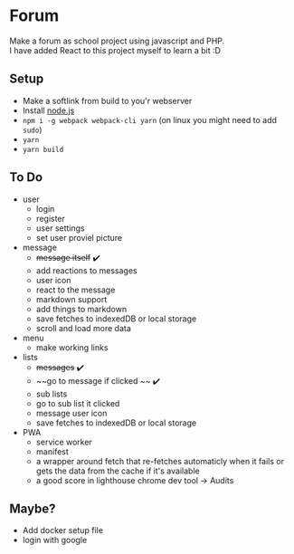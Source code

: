 # Forum
Make a forum as school project using javascript and PHP.  
I have added React to this project myself to learn a bit :D

## Setup
- Make a softlink from build to you'r webserver
- Install [node.js](https://nodejs.org/en/)
- `npm i -g webpack webpack-cli yarn` (on linux you might need to add `sudo`)
- `yarn`
- `yarn build`

## To Do
- user
  - login
  - register
  - user settings
  - set user proviel picture
- message
  - ~~message itself~~ :heavy_check_mark:
  - add reactions to messages
  - user icon 
  - react to the message
  - markdown support
  - add things to markdown
  - save fetches to indexedDB or local storage
  - scroll and load more data
- menu
  - make working links
- lists
  - ~~messages~~ :heavy_check_mark:
  - ~~go to message if clicked ~~ :heavy_check_mark:
  - sub lists
  - go to sub list it clicked
  - message user icon
  - save fetches to indexedDB or local storage
- PWA
  - service worker
  - manifest
  - a wrapper around fetch that re-fetches automaticly when it fails or gets the data from the cache if it's available
  - a good score in lighthouse chrome dev tool -> Audits

## Maybe?
- Add docker setup file
- login with google
